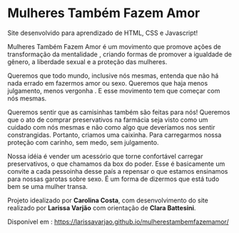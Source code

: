 # Mulheres Também Fazem Amor

Site desenvolvido para aprendizado de HTML, CSS e Javascript!

Mulheres Também Fazem Amor é um movimento que promove ações de transformação da mentalidade , criando formas de promover a igualdade de gênero, a liberdade sexual e a proteção das mulheres.

Queremos que todo mundo, inclusive nós mesmas, entenda que não há nada errado em fazermos amor ou sexo. Queremos que haja menos julgamento, menos vergonha . E esse movimento tem que começar com nós mesmas.

Queremos sentir que as camisinhas também são feitas para nós! Queremos que o ato de comprar preservativos na farmácia seja visto como um cuidado com nós mesmas e não como algo que deveríamos nos sentir constrangidas. Portanto, criamos uma caixinha. Para carregarmos nossa proteção com carinho, sem medo, sem julgamento.

Nossa idéia é vender um acessório que torne confortável carregar preservativos, o que chamamos da box do poder. Esse é basicamente um convite a cada pessoinha desse país a repensar o que estamos ensinamos para nossas garotas sobre sexo. É um forma de dizermos que está tudo bem se uma mulher transa.

Projeto idealizado por <b>Carolina Costa</b>, com desenvolvimento do site realizado por <b>Larissa Varjão</b> com orientação de <b>Clara Battesini</b>.

Disponível em : https://larissavarjao.github.io/mulherestambemfazemamor/
